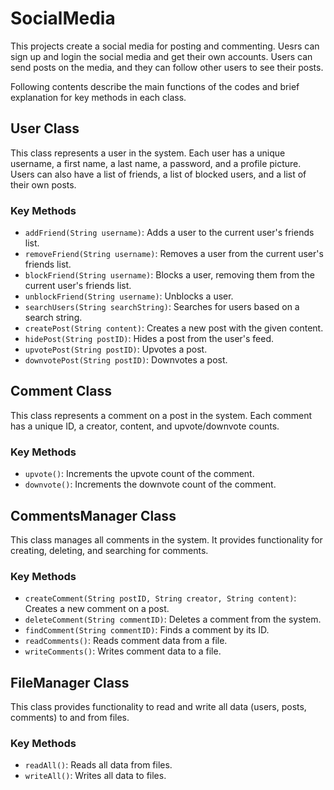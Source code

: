# SocialMedia
This projects create a social media for posting and commenting. Uesrs can sign up and login the social media and get their own accounts. Users can send posts on the media, and they can follow other users to see their posts.

Following contents describe the main functions of the codes and brief explanation for key methods in each class.

## User Class

This class represents a user in the system. Each user has a unique username, a first name, a last name, a password, and a profile picture. Users can also have a list of friends, a list of blocked users, and a list of their own posts.

### Key Methods

- `addFriend(String username)`: Adds a user to the current user's friends list.
- `removeFriend(String username)`: Removes a user from the current user's friends list.
- `blockFriend(String username)`: Blocks a user, removing them from the current user's friends list.
- `unblockFriend(String username)`: Unblocks a user.
- `searchUsers(String searchString)`: Searches for users based on a search string.
- `createPost(String content)`: Creates a new post with the given content.
- `hidePost(String postID)`: Hides a post from the user's feed.
- `upvotePost(String postID)`: Upvotes a post.
- `downvotePost(String postID)`: Downvotes a post.

## Comment Class

This class represents a comment on a post in the system. Each comment has a unique ID, a creator, content, and upvote/downvote counts.

### Key Methods

- `upvote()`: Increments the upvote count of the comment.
- `downvote()`: Increments the downvote count of the comment.

## CommentsManager Class

This class manages all comments in the system. It provides functionality for creating, deleting, and searching for comments.

### Key Methods

- `createComment(String postID, String creator, String content)`: Creates a new comment on a post.
- `deleteComment(String commentID)`: Deletes a comment from the system.
- `findComment(String commentID)`: Finds a comment by its ID.
- `readComments()`: Reads comment data from a file.
- `writeComments()`: Writes comment data to a file.

## FileManager Class

This class provides functionality to read and write all data (users, posts, comments) to and from files.

### Key Methods

- `readAll()`: Reads all data from files.
- `writeAll()`: Writes all data to files.

